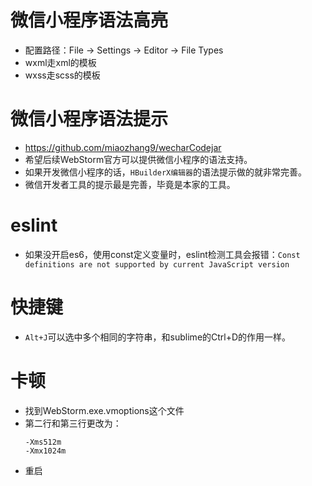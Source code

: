 # 微信小程序语法高亮
* 配置路径：File -> Settings -> Editor -> File Types
* wxml走xml的模板
* wxss走scss的模板

# 微信小程序语法提示
* https://github.com/miaozhang9/wecharCodejar
* 希望后续WebStorm官方可以提供微信小程序的语法支持。
* 如果开发微信小程序的话，```HBuilderX编辑器```的语法提示做的就非常完善。
* 微信开发者工具的提示最是完善，毕竟是本家的工具。

# eslint
* 如果没开启es6，使用const定义变量时，eslint检测工具会报错：```Const definitions are not supported by current JavaScript version```

# 快捷键
* ```Alt+J```可以选中多个相同的字符串，和sublime的Ctrl+D的作用一样。

# 卡顿
* 找到WebStorm.exe.vmoptions这个文件
* 第二行和第三行更改为：
    ```
    -Xms512m
    -Xmx1024m
    ```
* 重启
